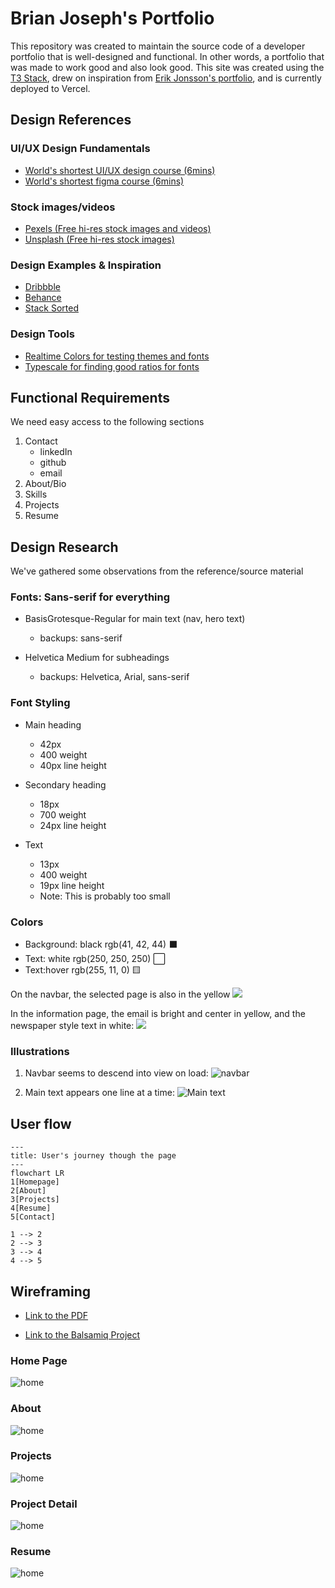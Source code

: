 <!-- Markdown cheat sheet for reference:
https://github.com/adam-p/markdown-here/wiki/markdown-cheatsheet -->

# Brian Joseph's Portfolio
This repository was created to maintain the source code of a developer portfolio that is well-designed and functional. In other words, a portfolio that was made to work good and also look good. This site was created using the [T3 Stack](https://create.t3.gg/), drew on inspiration from [Erik Jonsson's portfolio](https://erikjonsson.se/), and is currently deployed to Vercel.


## Design References
### UI/UX Design Fundamentals
- [World's shortest UI/UX design course (6mins)](https://www.youtube.com/watch?v=wIuVvCuiJhU)
- [World's shortest figma course (6mins)](https://www.youtube.com/watch?v=1pW_sk-2y40)

### Stock images/videos
- [Pexels (Free hi-res stock images and videos)](https://www.pexels.com/)
- [Unsplash (Free hi-res stock images)](https://unsplash.com/)

### Design Examples & Inspiration
- [Dribbble](https://dribbble.com/)
- [Behance](https://www.behance.net/)
- [Stack Sorted](https://stacksorted.com/)

### Design Tools
- [Realtime Colors for testing themes and fonts](https://www.realtimecolors.com/)
- [Typescale for finding good ratios for fonts](https://typescale.com/)
  
  
## Functional Requirements
We need easy access to the following sections

1. Contact
   - linkedIn
   - github
   - email
2. About/Bio
3. Skills
4. Projects
5. Resume


## Design Research 
We've gathered some observations from the reference/source material

### Fonts: Sans-serif for everything
  - BasisGrotesque-Regular for main text (nav, hero text)
    - backups: sans-serif

  - Helvetica Medium for subheadings
    - backups: Helvetica, Arial, sans-serif

### Font Styling
- Main heading
  - 42px
  - 400 weight 
  - 40px line height
  
- Secondary heading
  - 18px
  - 700 weight
  - 24px line height

- Text
  - 13px
  - 400 weight
  - 19px line height
  - Note: This is probably too small
  

### Colors
- Background: black rgb(41, 42, 44) ⬛
- Text: white rgb(250, 250, 250) ⬜
- Text:hover rgb(255, 11, 0) 🟨

On the navbar, the selected page is also in the yellow
![](assets/images/erik-jonssson-navbar-active-page.png)

In the information page, the email is bright and center in yellow, and the newspaper style text in white:
![](assets/images/erik-jonssson-infomation-page-email.png)


### Illustrations

1. Navbar seems to descend into view on load:
![navbar](assets/images/erik-jonsson-navbar-animation.gif)

1. Main text appears one line at a time:
![Main text](assets/images/erik-jonsson-main-animation.gif)



## User flow

```mermaid
---
title: User's journey though the page
---
flowchart LR
1[Homepage]
2[About]
3[Projects]
4[Resume]
5[Contact]

1 --> 2
2 --> 3
3 --> 4
4 --> 5
```

## Wireframing
- [Link to the PDF](assets/wireframe/brian-joseph-portfolio-wireframe.pdf)

- [Link to the Balsamiq Project](assets/wireframe/brian-joseph-portfolio-wireframe.bmpr)

### Home Page
![home](assets/wireframe/pngs/home.png)
### About
![home](assets/wireframe/pngs/about.png)
### Projects
![home](assets/wireframe/pngs/project.png)
### Project Detail
![home](assets/wireframe/pngs/project-detail.png)
### Resume
![home](assets/wireframe/pngs/resume.png)